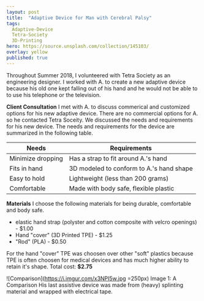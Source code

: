 ```yaml
---
layout: post
title:  "Adaptive Device for Man with Cerebral Palsy"
tags:
  Adaptive-Device
  Tetra-Society
  3D-Printing
hero: https://source.unsplash.com/collection/145103/
overlay: yellow
published: true
---
```


Throughout Summer 2018, I volunteered with Tetra Society as an engineering designer. I worked with A. to create a new adaptive device because his old one kept falling out of his hand and he would not be able to to use his telephone or the television.

**Client Consultation**
I met with A. to discuss commerical and customized options for his new adaptive device.  There are no commercial options for A. so he contacted Tetra Soceity.  We discussed the needs and requirements for his new device.  The needs and requirements for the device are summarized in the following table.  

|**Needs**          | **Requirements**                         |
|-------------------|------------------------------------------|
| Minimize dropping | Has a strap to fit around A.'s hand      |
| Fits in hand      | 3D modeled to conform to A.'s hand shape |
| Easy to hold      | Lightweight (less than 200 grams)        |
| Comfortable       | Made with body safe, flexible plastic    |

**Materials** 
I choose the following materials for being durable, comfortable and body safe.
- elastic hand strap (polyster and cotton composite with velcro openings) - $1.00
- Hand "cover" (3D Printed TPE) - $1.25
- "Rod" (PLA) - $0.50

For the hand "cover" TPE was choosen over other "soft" plastics because TPE is often choosen for medical devices and has much higher ability to retain it's shape.  Total cost: **$2.75**

![Comparison](https://i.imgur.com/x3NPI5w.jpg =250px)
Image 1: A Comparison
His last assistive device was made from (heavy) splinting material and wrapped with electrical tape.

